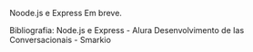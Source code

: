 Noode.js e Express
Em breve.

Bibliografia:
Node.js e Express - Alura
Desenvolvimento de Ias Conversacionais - Smarkio
